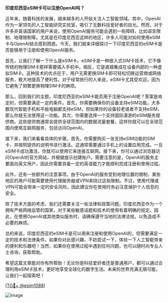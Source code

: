**印度尼西亚eSIM卡可以注册OpenAI吗？**

近年来，随着科技的发展，越来越多的人开始关注人工智能领域。其中，OpenAI作为一家领先的人工智能研究实验室，吸引了无数科技爱好者的目光。然而，对于许多非英语国家的用户来说，使用OpenAI服务可能会遇到一些障碍，比如语言限制、地理限制等。尤其是在印度尼西亚这样的地区，许多人可能对如何使用eSIM卡与OpenAI结合感到困惑。今天，我们就来详细探讨一下印度尼西亚的eSIM卡是否能够用于注册和使用OpenAI服务。

首先，让我们了解一下什么是eSIM卡。eSIM卡是一种嵌入式SIM卡技术，它不像传统的物理SIM卡那样需要插入手机中。相反，它是直接集成在设备内部的一种虚拟SIM卡。这种技术的优点在于，用户无需更换SIM卡即可轻松切换运营商或网络服务，极大地提高了便利性。对于经常旅行的人来说，eSIM卡尤其受欢迎，因为它避免了频繁更换物理SIM卡的麻烦。

那么，回到我们的主题，印度尼西亚的eSIM卡能否用于注册OpenAI呢？答案是肯定的，但需要满足一定的条件。首先，你需要确保你的设备支持eSIM功能。大多数现代智能手机和平板电脑都支持eSIM，但如果你的设备较老或者不支持eSIM，那么你就无法使用这一功能。其次，你需要选择一个支持国际漫游的eSIM服务提供商。这些提供商通常会提供全球范围内的数据流量套餐，这样你就可以在全球范围内使用互联网服务，包括访问OpenAI。

接下来，我们来看看具体的步骤。首先，你需要购买一张支持eSIM功能的SIM卡，并按照提供的说明书进行激活。这通常需要通过手机上的设置应用完成。一旦eSIM卡成功激活，你就可以使用它来连接互联网。接下来，你可以通过浏览器访问OpenAI的官方网站，并根据提示创建账户。需要注意的是，OpenAI的服务主要面向英文用户，因此你需要具备一定的英语能力才能顺利完成注册和使用过程。

此外，还有一些额外的注意事项。由于OpenAI的服务受到地理位置的限制，某些地区的用户可能需要使用代理服务器或VPN来绕过这些限制。不过，使用代理或VPN可能会带来一定的安全风险，因此建议你在使用时务必注意保护个人信息的安全。

除了技术方面的考虑，我们还需要关注一些法律和政策问题。印度尼西亚作为一个拥有严格网络监管的国家，对于某些敏感话题和技术的使用有着明确的规定。因此，在使用OpenAI或其他类似服务时，请确保遵守当地的法律法规，以免造成不必要的麻烦。

总的来说，印度尼西亚的eSIM卡是可以用来注册和使用OpenAI的，但需要满足一定的技术和法律条件。如果你对此感兴趣，不妨尝试一下，体验一下人工智能带来的便利和乐趣吧！当然，如果你在使用过程中遇到任何问题，也可以随时向专业人士咨询，获取帮助。

希望这篇文章能对你有所帮助！无论你是科技爱好者还是普通用户，都可以通过合理利用eSIM卡技术，更好地享受全球化的数字生活。未来的世界充满无限可能，让我们一起探索吧！

[[TG💪+ @esim1088](https://t.me/s/esim1088)]

![Image](https://i.postimg.cc/4NQfJmqS/Snipaste-2025-05-13-00-14-12.png)